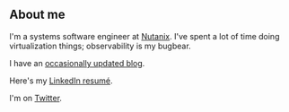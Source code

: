 ## About me

I'm a systems software engineer at <a href=https://nutanix.com/>Nutanix</a>. I've
spent a lot of time doing virtualization things; observability is my bugbear.

I have an <a href="https://movementarian.org/">occasionally updated
blog</a>.

Here's my <a href="https://www.linkedin.com/in/john-levon/">LinkedIn resumé</a>.

I'm on <a href="https://twitter.com/johnlevon">Twitter</a>.
